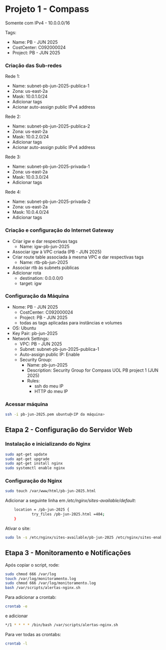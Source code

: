 # Projeto 1 - Compass





Somente com IPv4 - 10.0.0.0/16

Tags:
- Name: PB - JUN 2025
- CostCenter: C092000024
- Project: PB - JUN 2025

### Criação das Sub-redes

Rede 1:
- Name: subnet-pb-jun-2025-publica-1
- Zona: us-east-2a
- Mask: 10.0.1.0/24
- Adicionar tags
- Acionar auto-assign public IPv4 address

Rede 2:
- Name: subnet-pb-jun-2025-publica-2
- Zona: us-east-2a
- Mask: 10.0.2.0/24
- Adicionar tags
- Acionar auto-assign public IPv4 address

Rede 3:
- Name: subnet-pb-jun-2025-privada-1
- Zona: us-east-2a
- Mask: 10.0.3.0/24
- Adicionar tags

Rede 4:
- Name: subnet-pb-jun-2025-privada-2
- Zona: us-east-2a
- Mask: 10.0.4.0/24
- Adicionar tags

### Criação e configuração do Internet Gateway

- Criar igw e dar respectivas tags 
  - Name: igw-pb-jun-2025
- Associar igw à VPC criada (PB - JUN 2025) 
- Criar route table associada à mesma VPC e dar respectivas tags
  - Name: rtb-pb-jun-2025
- Associar rtb às subnets públicas
- Adicionar rota
  - destination: 0.0.0.0/0
  - target: igw 

### Configuração da Máquina

- Nome: PB - JUN 2025
  - CostCenter: C092000024
  - Project: PB - JUN 2025
  - todas as tags aplicadas para instâncias e volumes
- OS: Ubuntu
- Key Pair: pb-jun-2025
- Network Settings:
  - VPC: PB - JUN 2025
  - Subnet: subnet-pb-jun-2025-publica-1
  - Auto-assign public IP: Enable
  - Security Group: 
    - Name: pb-jun-2025
    - Description: Security Group for Compass UOL PB project 1 (JUN 2025)
    - Rules:
      - ssh do meu IP
      - HTTP do meu IP

### Acessar máquina

```sh
ssh -i pb-jun-2025.pem ubuntu@<IP da máquina>
```

## Etapa 2 - Configuração do Servidor Web

### Instalação e inicializando do Nginx

```sh
sudo apt-get update
sudo apt-get upgrade
sudo apt-get install nginx
sudo systemctl enable nginx
```

### Configuração do Nginx

```sh
sudo touch /var/www/html/pb-jun-2025.html
```

Adicionar a seguinte linha em */etc/nginx/sites-available/default*:
```sh
    location = /pb-jun-2025 {
            try_files /pb-jun-2025.html =404;
    }
```

Ativar o site:
```sh
sudo ln -s /etc/nginx/sites-available/pb-jun-2025 /etc/nginx/sites-enabled/
```

## Etapa 3 - Monitoramento e Notificações

Após copiar o script, rode:
```sh
sudo chmod 666 /var/log
touch /var/log/monitoramento.log
sudo chmod 666 /var/log/monitoramento.log
bash /var/scripts/alertas-nginx.sh
```
Para adicionar a crontab:

```sh
crontab -e
```

e adicionar 

```sh
*/1 * * * * /bin/bash /var/scripts/alertas-nginx.sh
```

Para ver todas as crontabs:

```sh
crontab -l
```